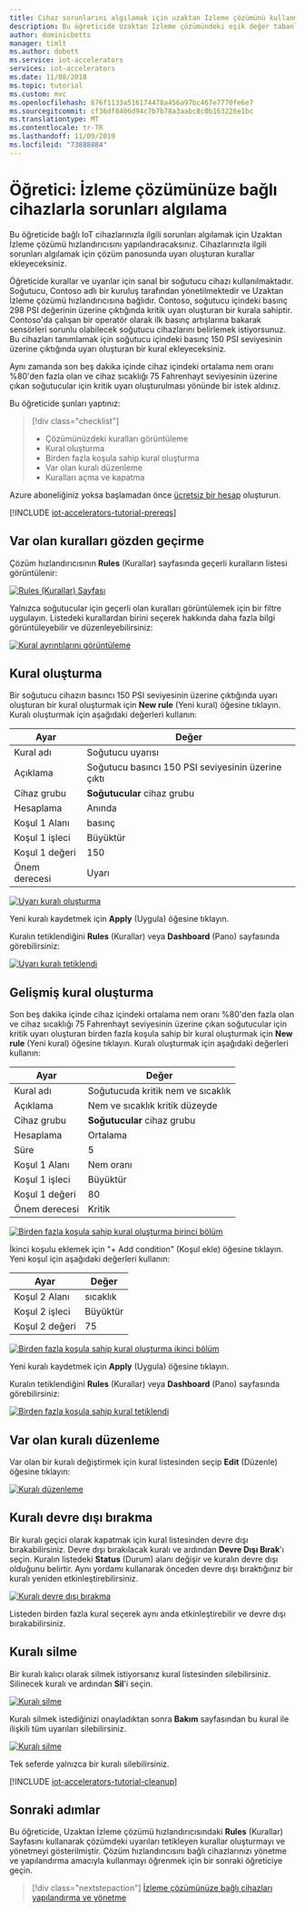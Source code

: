 ```yaml
---
title: Cihaz sorunlarını algılamak için uzaktan Izleme çözümünü kullanma-Azure | Microsoft Docs
description: Bu öğreticide Uzaktan İzleme çözümündeki eşik değer tabanlı cihaz sorunlarını otomatik olarak algılama amacıyla kuralların ve eylemlerin nasıl kullanılacağı gösterilmektedir.
author: dominicbetts
manager: timlt
ms.author: dobett
ms.service: iot-accelerators
services: iot-accelerators
ms.date: 11/08/2018
ms.topic: tutorial
ms.custom: mvc
ms.openlocfilehash: 676f1133a516174478a456a97bc467e7770fe6e7
ms.sourcegitcommit: cf36df8406d94c7b7b78a3aabc8c0b163226e1bc
ms.translationtype: MT
ms.contentlocale: tr-TR
ms.lasthandoff: 11/09/2019
ms.locfileid: "73888884"
---
```

# <a name="tutorial-detect-issues-with-devices-connected-to-your-monitoring-solution"></a>Öğretici: İzleme çözümünüze bağlı cihazlarla sorunları algılama

Bu öğreticide bağlı IoT cihazlarınızla ilgili sorunları algılamak için Uzaktan İzleme çözümü hızlandırıcısını yapılandıracaksınız. Cihazlarınızla ilgili sorunları algılamak için çözüm panosunda uyarı oluşturan kurallar ekleyeceksiniz.

Öğreticide kurallar ve uyarılar için sanal bir soğutucu cihazı kullanılmaktadır. Soğutucu, Contoso adlı bir kuruluş tarafından yönetilmektedir ve Uzaktan İzleme çözümü hızlandırıcısına bağlıdır. Contoso, soğutucu içindeki basınç 298 PSI değerinin üzerine çıktığında kritik uyarı oluşturan bir kurala sahiptir. Contoso'da çalışan bir operatör olarak ilk basınç artışlarına bakarak sensörleri sorunlu olabilecek soğutucu cihazlarını belirlemek istiyorsunuz. Bu cihazları tanımlamak için soğutucu içindeki basınç 150 PSI seviyesinin üzerine çıktığında uyarı oluşturan bir kural ekleyeceksiniz.

Aynı zamanda son beş dakika içinde cihaz içindeki ortalama nem oranı %80'den fazla olan ve cihaz sıcaklığı 75 Fahrenhayt seviyesinin üzerine çıkan soğutucular için kritik uyarı oluşturulması yönünde bir istek aldınız.

Bu öğreticide şunları yaptınız:

>[!div class="checklist"]
> * Çözümünüzdeki kuralları görüntüleme
> * Kural oluşturma
> * Birden fazla koşula sahip kural oluşturma
> * Var olan kuralı düzenleme
> * Kuralları açma ve kapatma

Azure aboneliğiniz yoksa başlamadan önce [ücretsiz bir hesap](https://azure.microsoft.com/free/?WT.mc_id=A261C142F) oluşturun.

[!INCLUDE [iot-accelerators-tutorial-prereqs](../../includes/iot-accelerators-tutorial-prereqs.md)]

## <a name="review-the-existing-rules"></a>Var olan kuralları gözden geçirme

Çözüm hızlandırıcısının **Rules** (Kurallar) sayfasında geçerli kuralların listesi görüntülenir:

[![Rules (Kurallar) Sayfası](./media/iot-accelerators-remote-monitoring-automate/rulesactions_v2-inline.png)](./media/iot-accelerators-remote-monitoring-automate/rulesactions_v2-expanded.png#lightbox)

Yalnızca soğutucular için geçerli olan kuralları görüntülemek için bir filtre uygulayın. Listedeki kurallardan birini seçerek hakkında daha fazla bilgi görüntüleyebilir ve düzenleyebilirsiniz:

[![Kural ayrıntılarını görüntüleme](./media/iot-accelerators-remote-monitoring-automate/rulesactionsdetail_v2-inline.png)](./media/iot-accelerators-remote-monitoring-automate/rulesactionsdetail_v2-expanded.png#lightbox)

## <a name="create-a-rule"></a>Kural oluşturma

Bir soğutucu cihazın basıncı 150 PSI seviyesinin üzerine çıktığında uyarı oluşturan bir kural oluşturmak için **New rule** (Yeni kural) öğesine tıklayın. Kuralı oluşturmak için aşağıdaki değerleri kullanın:

| Ayar          | Değer                                 |
| ---------------- | ------------------------------------- |
| Kural adı        | Soğutucu uyarısı                       |
| Açıklama      | Soğutucu basıncı 150 PSI seviyesinin üzerine çıktı |
| Cihaz grubu     | **Soğutucular** cihaz grubu             |
| Hesaplama      | Anında                               |
| Koşul 1 Alanı| basınç                              |
| Koşul 1 işleci | Büyüktür                      |
| Koşul 1 değeri    | 150                               |
| Önem derecesi  | Uyarı                               |

[![Uyarı kuralı oluşturma](./media/iot-accelerators-remote-monitoring-automate/rulesactionsnewrule_v2-inline.png)](./media/iot-accelerators-remote-monitoring-automate/rulesactionsnewrule_v2-expanded.png#lightbox)

Yeni kuralı kaydetmek için **Apply** (Uygula) öğesine tıklayın.

Kuralın tetiklendiğini **Rules** (Kurallar) veya **Dashboard** (Pano) sayfasında görebilirsiniz:

[![Uyarı kuralı tetiklendi](./media/iot-accelerators-remote-monitoring-automate/warningruletriggered-inline.png)](./media/iot-accelerators-remote-monitoring-automate/warningruletriggered-expanded.png#lightbox)

## <a name="create-an-advanced-rule"></a>Gelişmiş kural oluşturma

Son beş dakika içinde cihaz içindeki ortalama nem oranı %80'den fazla olan ve cihaz sıcaklığı 75 Fahrenhayt seviyesinin üzerine çıkan soğutucular için kritik uyarı oluşturan birden fazla koşula sahip bir kural oluşturmak için **New rule** (Yeni kural) öğesine tıklayın. Kuralı oluşturmak için aşağıdaki değerleri kullanın:

| Ayar          | Değer                                 |
| ---------------- | ------------------------------------- |
| Kural adı        | Soğutucuda kritik nem ve sıcaklık    |
| Açıklama      | Nem ve sıcaklık kritik düzeyde |
| Cihaz grubu     | **Soğutucular** cihaz grubu             |
| Hesaplama      | Ortalama                               |
| Süre      | 5                                     |
| Koşul 1 Alanı| Nem oranı                              |
| Koşul 1 işleci | Büyüktür                      |
| Koşul 1 değeri    | 80                                |
| Önem derecesi  | Kritik                              |

[![Birden fazla koşula sahip kural oluşturma birinci bölüm](./media/iot-accelerators-remote-monitoring-automate/rulesactionsnewrule_mult_v2-inline.png)](./media/iot-accelerators-remote-monitoring-automate/rulesactionsnewrule_mult_v2-expanded.png#lightbox)

İkinci koşulu eklemek için "+ Add condition" (Koşul ekle) öğesine tıklayın. Yeni koşul için aşağıdaki değerleri kullanın:

| Ayar          | Değer                                 |
| ---------------- | ------------------------------------- |
| Koşul 2 Alanı| sıcaklık                           |
| Koşul 2 işleci | Büyüktür                      |
| Koşul 2 değeri    | 75                                |

[![Birden fazla koşula sahip kural oluşturma ikinci bölüm](./media/iot-accelerators-remote-monitoring-automate/rulesactionsnewrule_mult_cond2_v2-inline.png)](./media/iot-accelerators-remote-monitoring-automate/rulesactionsnewrule_mult_cond2_v2-expanded.png#lightbox)

Yeni kuralı kaydetmek için **Apply** (Uygula) öğesine tıklayın.

Kuralın tetiklendiğini **Rules** (Kurallar) veya **Dashboard** (Pano) sayfasında görebilirsiniz:

[![Birden fazla koşula sahip kural tetiklendi](./media/iot-accelerators-remote-monitoring-automate/criticalruletriggered-inline.png)](./media/iot-accelerators-remote-monitoring-automate/criticalruletriggered-expanded.png#lightbox)

## <a name="edit-an-existing-rule"></a>Var olan kuralı düzenleme

Var olan bir kuralı değiştirmek için kural listesinden seçip **Edit** (Düzenle) öğesine tıklayın:

[![Kuralı düzenleme](./media/iot-accelerators-remote-monitoring-automate/rulesactionsedit_v2-inline.png)](./media/iot-accelerators-remote-monitoring-automate/rulesactionsedit_v2-expanded.png#lightbox)

## <a name="disable-a-rule"></a>Kuralı devre dışı bırakma

Bir kuralı geçici olarak kapatmak için kural listesinden devre dışı bırakabilirsiniz. Devre dışı bırakılacak kuralı ve ardından **Devre Dışı Bırak**'ı seçin. Kuralın listedeki **Status** (Durum) alanı değişir ve kuralın devre dışı olduğunu belirtir. Aynı yordamı kullanarak önceden devre dışı bıraktığınız bir kuralı yeniden etkinleştirebilirsiniz.

[![Kuralı devre dışı bırakma](./media/iot-accelerators-remote-monitoring-automate/rulesactionsdisable-inline.png)](./media/iot-accelerators-remote-monitoring-automate/rulesactionsdisable-expanded.png#lightbox)

Listeden birden fazla kural seçerek aynı anda etkinleştirebilir ve devre dışı bırakabilirsiniz.

## <a name="delete-a-rule"></a>Kuralı silme

Bir kuralı kalıcı olarak silmek istiyorsanız kural listesinden silebilirsiniz. Silinecek kuralı ve ardından **Sil**'i seçin.

[![Kuralı silme](./media/iot-accelerators-remote-monitoring-automate/rulesactionsdelete-inline.png)](./media/iot-accelerators-remote-monitoring-automate/rulesactionsdelete-expanded.png#lightbox)

Kuralı silmek istediğinizi onayladıktan sonra **Bakım** sayfasından bu kural ile ilişkili tüm uyarıları silebilirsiniz.

[![Kuralı silme](./media/iot-accelerators-remote-monitoring-automate/rulesactionsdeletetidy-inline.png)](./media/iot-accelerators-remote-monitoring-automate/rulesactionsdeletetidy-expanded.png#lightbox)

Tek seferde yalnızca bir kuralı silebilirsiniz.

[!INCLUDE [iot-accelerators-tutorial-cleanup](../../includes/iot-accelerators-tutorial-cleanup.md)]

## <a name="next-steps"></a>Sonraki adımlar

Bu öğreticide, Uzaktan İzleme çözümü hızlandırıcısındaki **Rules** (Kurallar) Sayfasını kullanarak çözümdeki uyarıları tetikleyen kurallar oluşturmayı ve yönetmeyi gösterilmiştir. Çözüm hızlandırıcısını bağlı cihazlarınızı yönetme ve yapılandırma amacıyla kullanmayı öğrenmek için bir sonraki öğreticiye geçin.

> [!div class="nextstepaction"]
> [İzleme çözümünüze bağlı cihazları yapılandırma ve yönetme](iot-accelerators-remote-monitoring-manage.md)